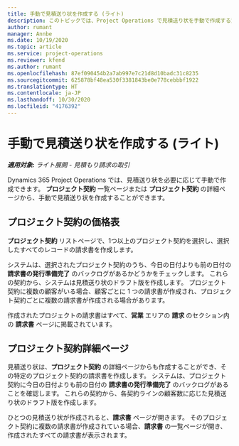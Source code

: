 ```yaml
---
title: 手動で見積送り状を作成する (ライト)
description: このトピックでは、Project Operations で見積送り状を手動で作成する方法について解説します。
author: rumant
manager: Annbe
ms.date: 10/19/2020
ms.topic: article
ms.service: project-operations
ms.reviewer: kfend
ms.author: rumant
ms.openlocfilehash: 87ef090454b2a7ab997e7c21d8d10badc31c8235
ms.sourcegitcommit: 625878bf48ea530f3381843be0e778cebbbf1922
ms.translationtype: HT
ms.contentlocale: ja-JP
ms.lasthandoff: 10/30/2020
ms.locfileid: "4176392"
---
```

# <a name="create-a-manual-proforma-invoice---lite"></a>手動で見積送り状を作成する (ライト)

_**適用対象:** ライト展開 - 見積もり請求の取引_

Dynamics 365 Project Operations では、見積送り状を必要に応じて手動で作成できます。 **プロジェクト契約** 一覧ページまたは **プロジェクト契約** の詳細ページから、手動で見積送り状を作成することができます。

##  <a name="project-contracts-list-page"></a>プロジェクト契約の価格表

**プロジェクト契約** リストページで、1つ以上のプロジェクト契約を選択し、選択したすべてのレコードの請求書を作成します。

システムは、選択されたプロジェクト契約のうち、今日の日付よりも前の日付の **請求書の発行準備完了** のバックログがあるかどうかをチェックします。 これらの契約から、システムは見積送り状のドラフト版を作成します。 プロジェクト契約に複数の顧客がいる場合、顧客ごとに 1 つの請求書が作成され、プロジェクト契約ごとに複数の請求書が作成される場合があります。

作成されたプロジェクトの請求書はすべて、**営業** エリアの **請求** のセクション内の **請求書** ページに掲載されています。

## <a name="project-contract-details-page"></a>プロジェクト契約詳細ページ

見積送り状は、**プロジェクト契約** の詳細ページからも作成することができ、その特定のプロジェクト契約の請求書を作成します。 システムは、プロジェクト契約に今日の日付よりも前の日付の **請求書の発行準備完了** のバックログがあることを確認します。 これらの契約から、各契約ラインの顧客数に応じた見積送り状のドラフト版を作成します。

ひとつの見積送り状が作成されると、**請求書** ページが開きます。 そのプロジェクト契約に複数の請求書が作成されている場合、**請求書** の一覧ページが開き、作成されたすべての請求書が表示されます。
